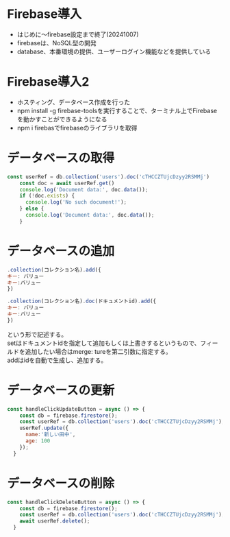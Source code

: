 # Firebase導入
- はじめに～firebase設定まで終了(20241007)  
- firebaseは、NoSQL型の開発
- database、本番環境の提供、ユーザーログイン機能などを提供している

# Firebase導入2
- ホスティング、データベース作成を行った  
- npm install -g firebase-toolsを実行することで、ターミナル上でFirebaseを動かすことができるようになる
-  npm i firebasでfirebaseのライブラリを取得

# データベースの取得
```js
const userRef = db.collection('users').doc('cTHCCZTUjcDzyy2RSMMj')
    const doc = await userRef.get()
    console.log('Document data:', doc.data());
    if (!doc.exists) {
      console.log('No such document!');
    } else {
      console.log('Document data:', doc.data());
    }
```
  
# データベースの追加
```js
.collection(コレクション名).add({
キー: バリュー
キー:バリュー
})

.collection(コレクション名).doc(ドキュメントid).add({
キー: バリュー
キー:バリュー
})
```

という形で記述する。  
setはドキュメントidを指定して追加もしくは上書きするというもので、フィールドを追加したい場合はmerge: tureを第二引数に指定する。  
addはidを自動で生成し、追加する。

# データベースの更新
```js
const handleClickUpdateButton = async () => {
    const db = firebase.firestore();
    const userRef = db.collection('users').doc('cTHCCZTUjcDzyy2RSMMj');
    userRef.update({
      name:'新しい田中',
      age: 100
    });
  }
```

# データベースの削除
```js
const handleClickDeleteButton = async () => {
    const db = firebase.firestore();
    const userRef = db.collection('users').doc('cTHCCZTUjcDzyy2RSMMj');
    await userRef.delete();
  }
```
